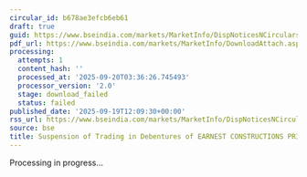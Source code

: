 ```yaml
---
circular_id: b678ae3efcb6eb61
draft: true
guid: https://www.bseindia.com/markets/MarketInfo/DispNoticesNCirculars.aspx?Noticeid={010DCEBA-AD85-4B87-917E-645980C31BA8}&noticeno=20250919-17&dt=09/19/2025&icount=17&totcount=44&flag=0
pdf_url: https://www.bseindia.com/markets/MarketInfo/DownloadAttach.aspx?id=20250919-17&attachedId=
processing:
  attempts: 1
  content_hash: ''
  processed_at: '2025-09-20T03:36:26.745493'
  processor_version: '2.0'
  stage: download_failed
  status: failed
published_date: '2025-09-19T12:09:30+00:00'
rss_url: https://www.bseindia.com/markets/MarketInfo/DispNoticesNCirculars.aspx?Noticeid={010DCEBA-AD85-4B87-917E-645980C31BA8}&noticeno=20250919-17&dt=09/19/2025&icount=17&totcount=44&flag=0
source: bse
title: Suspension of Trading in Debentures of EARNEST CONSTRUCTIONS PRIVATE LIMITED
---
```


Processing in progress...